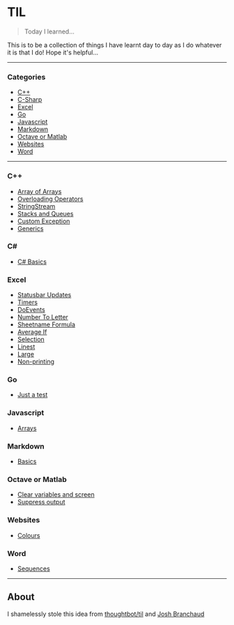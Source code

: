 # TIL

> Today I learned...

This is to be a collection of things I have learnt day to day as I do whatever it is that I do!  Hope it's helpful...

---

### Categories

* [C++](#c)
* [C-Sharp](#c-1)
* [Excel](#excel)
* [Go](#go)
* [Javascript](#javascript)
* [Markdown](#markdown)
* [Octave or Matlab](#octave-or-matlab)
* [Websites](#websites)
* [Word](#word)

---
### C++ ###

- [Array of Arrays](cpp/arrayOfArrays.md)
- [Overloading Operators](cpp/overloadingOperators.md)
- [StringStream](cpp/stringStream.md)
- [Stacks and Queues](cpp/stackAndQueue.md)
- [Custom Exception](cpp/customException.md)
- [Generics](cpp/generics.md)

### C&#35; ##

- [C&#35; Basics](csharp/csharpbasics.md)

### Excel ###

- [Statusbar Updates](excel/statusbar.md)
- [Timers](excel/timers.md)
- [DoEvents](excel/doevents.md)
- [Number To Letter](excel/numberToLetter.md)
- [Sheetname Formula](excel/sheetName.md)
- [Average If](excel/averageif.md)
- [Selection](excel/selection.md)
- [Linest](excel/linest.md)
- [Large](excel/large.md)
- [Non-printing](excel/nonprinting.md)

### Go ###

- [Just a test](go/just_a_test.md)

### Javascript ###

- [Arrays](javascript/arrays.md)

### Markdown ###

- [Basics](markdown/basics.md)

### Octave or Matlab ###

- [Clear variables and screen](octave/clear.md)
- [Suppress output](octave/suppress.md)

### Websites ###

- [Colours](websites/colours.md)

### Word ###

- [Sequences](word/sequences.md)

---

## About ##

I shamelessly stole this idea from
[thoughtbot/til](https://github.com/thoughtbot/til) and
[Josh Branchaud](https://raw.githubusercontent.com/jbranchaud/til)
